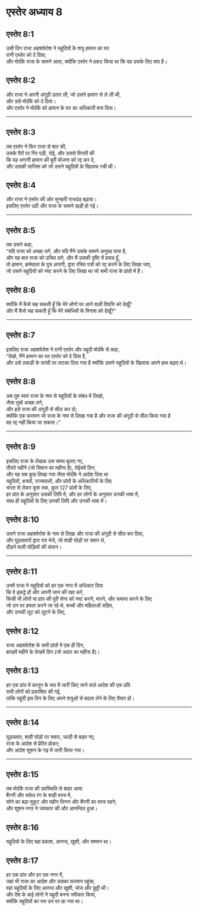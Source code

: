 # एस्तेर अध्याय 8

## एस्तेर 8:1

उसी दिन राजा अहशवेरोश ने यहूदियों के शत्रु हामान का घर  
रानी एस्तेर को दे दिया;  
और मोर्दकै राजा के सामने आया, क्योंकि एस्तेर ने प्रकट किया था कि वह उसके लिए क्या है।

## एस्तेर 8:2

और राजा ने अपनी अंगूठी उतार ली, जो उसने हामान से ले ली थी,  
और उसे मोर्दकै को दे दिया।  
और एस्तेर ने मोर्दकै को हामान के घर का अधिकारी बना दिया।

---

## एस्तेर 8:3

तब एस्तेर ने फिर राजा से बात की,  
उसके पैरों पर गिर पड़ी, रोई, और उससे विनती की  
कि वह अगागी हामान की बुरी योजना को रद्द कर दे,  
और उसकी साजिश को जो उसने यहूदियों के खिलाफ रची थी।

## एस्तेर 8:4

और राजा ने एस्तेर की ओर सुनहरी राजदंड बढ़ाया।  
इसलिए एस्तेर उठी और राजा के सामने खड़ी हो गई।

---

## एस्तेर 8:5

तब उसने कहा,  
“यदि राजा को अच्छा लगे, और यदि मैंने उसके सामने अनुग्रह पाया है,  
और यह बात राजा को उचित लगे, और मैं उसकी दृष्टि में प्रसन्न हूँ,  
तो हामान, हम्मेदाता के पुत्र अगागी, द्वारा रचित पत्रों को रद्द करने के लिए लिखा जाए,  
जो उसने यहूदियों को नष्ट करने के लिए लिखा था जो सभी राजा के प्रांतों में हैं।

## एस्तेर 8:6

क्योंकि मैं कैसे सह सकती हूँ कि मेरे लोगों पर आने वाली विपत्ति को देखूँ?  
और मैं कैसे सह सकती हूँ कि मेरे संबंधियों के विनाश को देखूँ?”

---

## एस्तेर 8:7

इसलिए राजा अहशवेरोश ने रानी एस्तेर और यहूदी मोर्दकै से कहा,  
“देखो, मैंने हामान का घर एस्तेर को दे दिया है,  
और उसे लकड़ी के फांसी पर लटका दिया गया है क्योंकि उसने यहूदियों के खिलाफ अपने हाथ बढ़ाए थे।

## एस्तेर 8:8

अब तुम स्वयं राजा के नाम से यहूदियों के संबंध में लिखो,  
जैसा तुम्हें अच्छा लगे,  
और इसे राजा की अंगूठी से सील कर दो;  
क्योंकि एक फरमान जो राजा के नाम से लिखा गया है और राजा की अंगूठी से सील किया गया है  
वह रद्द नहीं किया जा सकता।”

---

## एस्तेर 8:9

इसलिए राजा के लेखक उस समय बुलाए गए,  
तीसरे महीने (जो सिवान का महीना है), तेईसवें दिन;  
और यह सब कुछ लिखा गया जैसा मोर्दकै ने आदेश दिया था  
यहूदियों, क्षत्रपों, राज्यपालों, और प्रांतों के अधिकारियों के लिए  
भारत से लेकर कूश तक, कुल 127 प्रांतों के लिए,  
हर प्रांत के अनुसार उसकी लिपि में, और हर लोगों के अनुसार उनकी भाषा में,  
साथ ही यहूदियों के लिए उनकी लिपि और उनकी भाषा में।

## एस्तेर 8:10

उसने राजा अहशवेरोश के नाम से लिखा और राजा की अंगूठी से सील कर दिया,  
और घुड़सवारों द्वारा पत्र भेजे, जो शाही घोड़ों पर सवार थे,  
दौड़ने वाली घोड़ियों की संतान।

---

## एस्तेर 8:11

उनमें राजा ने यहूदियों को हर एक नगर में अधिकार दिया  
कि वे इकट्ठे हों और अपनी जान की रक्षा करें,  
किसी भी लोगों या प्रांत की पूरी सेना को नष्ट करने, मारने, और समाप्त करने के लिए  
जो उन पर हमला करने जा रहे थे, बच्चों और महिलाओं सहित,  
और उनकी लूट को लूटने के लिए,

## एस्तेर 8:12

राजा अहशवेरोश के सभी प्रांतों में एक ही दिन,  
बारहवें महीने के तेरहवें दिन (जो अदार का महीना है)।

## एस्तेर 8:13

हर एक प्रांत में कानून के रूप में जारी किए जाने वाले आदेश की एक प्रति  
सभी लोगों को प्रकाशित की गई,  
ताकि यहूदी इस दिन के लिए अपने शत्रुओं से बदला लेने के लिए तैयार हों।

---

## एस्तेर 8:14

घुड़सवार, शाही घोड़ों पर सवार, जल्दी से बाहर गए,  
राजा के आदेश से प्रेरित होकर;  
और आदेश शूशन के गढ़ में जारी किया गया।

---

## एस्तेर 8:15

तब मोर्दकै राजा की उपस्थिति से बाहर आया  
बैंगनी और सफेद रंग के शाही वस्त्र में,  
सोने का बड़ा मुकुट और महीन लिनन और बैंगनी का वस्त्र पहने;  
और शूशन नगर ने जयकार की और आनन्दित हुआ।

## एस्तेर 8:16

यहूदियों के लिए वहां प्रकाश, आनन्द, खुशी, और सम्मान था।

## एस्तेर 8:17

हर एक प्रांत और हर एक नगर में,  
जहां भी राजा का आदेश और उसका फरमान पहुंचा,  
वहां यहूदियों के लिए आनन्द और खुशी, भोज और छुट्टी थी।  
और देश के कई लोगों ने यहूदी बनना स्वीकार किया,  
क्योंकि यहूदियों का भय उन पर छा गया था।
